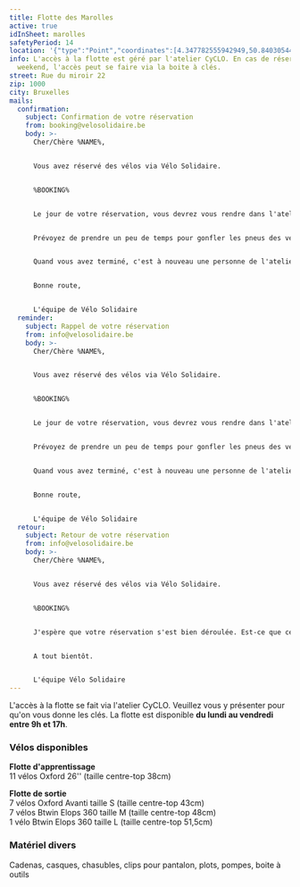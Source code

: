 ```yaml
---
title: Flotte des Marolles
active: true
idInSheet: marolles
safetyPeriod: 14
location: '{"type":"Point","coordinates":[4.347782555942949,50.84030544819478]}'
info: L'accès à la flotte est géré par l'atelier CyCLO. En cas de réservation le
  weekend, l'accès peut se faire via la boite à clés.
street: Rue du miroir 22
zip: 1000
city: Bruxelles
mails:
  confirmation:
    subject: Confirmation de votre réservation
    from: booking@velosolidaire.be
    body: >-
      Cher/Chère %NAME%,


      Vous avez réservé des vélos via Vélo Solidaire.


      %BOOKING%


      Le jour de votre réservation, vous devrez vous rendre dans l'atelier CyCLO, vous présenter et demander l'accès à la flotte de Vélo Solidaire en mentionnant votre nom et votre association. Un.e mécanicien.ne  vous accompagnera au garage où se trouve la flotte de Vélo Solidaire.


      Prévoyez de prendre un peu de temps pour gonfler les pneus des vélos avant votre activité. Tout le matériel (dont les pompes) se trouve dans la grande armoire fermée à clé.


      Quand vous avez terminé, c'est à nouveau une personne de l'atelier qui vous donnera accès à la cave. Remettez les vélos à leur place et si un vélo était défectueux, rangez-le dans l'espace prévu à cet effet et dites-le nous!


      Bonne route, 


      L'équipe de Vélo Solidaire
  reminder:
    subject: Rappel de votre réservation
    from: info@velosolidaire.be
    body: >-
      Cher/Chère %NAME%,


      Vous avez réservé des vélos via Vélo Solidaire.


      %BOOKING%


      Le jour de votre réservation, vous devrez vous rendre dans l'atelier CyCLO, vous présenter et demander l'accès à la flotte de Vélo Solidaire en mentionnant votre nom et votre association. Un.e mécanicien.ne  vous accompagnera au garage où se trouve la flotte de Vélo Solidaire.


      Prévoyez de prendre un peu de temps pour gonfler les pneus des vélos avant votre activité. Tout le matériel (dont les pompes) se trouve dans la grande armoire fermée à clé.


      Quand vous avez terminé, c'est à nouveau une personne de l'atelier qui vous donnera accès à la cave. Remettez les vélos à leur place et si un vélo était défectueux, rangez-le dans l'espace prévu à cet effet et dites-le nous!


      Bonne route, 


      L'équipe de Vélo Solidaire
  retour:
    subject: Retour de votre réservation
    from: info@velosolidaire.be
    body: >-
      Cher/Chère %NAME%,


      Vous avez réservé des vélos via Vélo Solidaire.


      %BOOKING%


      J'espère que votre réservation s'est bien déroulée. Est-ce que certains vélos ont été endommagés? Veuillez dans ce cas nous décrire les problèmes détectés par retour de cet Email pour que nous puissions au plus vite les réparer. 


      A tout bientôt.


      L'équipe Vélo Solidaire
---
```

L'accès à la flotte se fait via l'atelier CyCLO[](https://korpus.kwb.be/page?page=afd_home&orl=579). Veuillez vous y présenter pour qu'on vous donne les clés.
La flotte est disponible **du lundi au vendredi entre 9h et 17h**.

### V﻿élos disponibles

**F﻿lotte d'apprentissage**\
11 vélos Oxford 26'' (taille centre-top 38cm)

**F﻿lotte de sortie**\
7 vélos Oxford Avanti taille S (taille centre-top 43cm)\
7 vélos Btwin Elops 360 taille M (taille centre-top 48cm)\
1 vélo Btwin Elops 360 taille L (taille centre-top 51,5cm)

### Matériel divers

Cadenas, casques, chasubles, clips pour pantalon, plots, pompes, boite à outils[](https://www.google.com/maps/place/Av.+Jean+Dubrucq+240,+1020+Molenbeek-Saint-Jean/@50.8705879,4.3395347,17z/data=!4m5!3m4!1s0x47c3c3be4730c85b:0xef6a9b35d8e3a682!8m2!3d50.8708283!4d4.3414552?entry=ttu)
